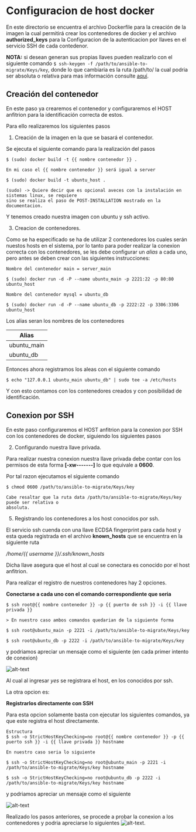 # Configuracion de host docker #

En este directorio se encuentra el archivo Dockerfile para la creación de la imagen
la cual permitirá crear los contenedores de docker y el archivo **authorized_keys**
para la Configuracion de la autenticacion por llaves en el servicio SSH de cada contedenor.

**NOTA:** si desean generan sus propias llaves pueden realizarlo con el siguiente
comando `$ ssh-keygen -f /path/to/ansible-to-migrate/Keys/key`, donde lo que cambiaria es la ruta
/path/to/ la cual podria ser absoluta o relativa para mas información consulte [aquí](http://dep.fie.umich.mx/~stinoco/archivos/RutasAbsolutasYRelativas.pdf).

## Creación del contenedor ##

En este paso ya crearemos el contenedor y configuraremos el HOST anfitrion para la identificación correcta de estos.

Para ello realizaremos los siguientes pasos

1. Creación de la imagen en la que se basará el contenedor.

Se ejecuta el siguiente comando para la realización del pasos

```
$ (sudo) docker build -t {{ nombre contenedor }} .

En mi caso el {{ nombre contenedor }} será igual a server

$ (sudo) docker build -t ubuntu_host .

(sudo) -> Quiere decir que es opcional aveces con la instalación en sistemas linux, se requiere
sino se realiza el paso de POST-INSTALLATION mostrado en la documentacion.
```

Y tenemos creado nuestra imagen con ubuntu y ssh activo.

3. Creacion de contenedores.

Como se ha especificado se ha de utilizar 2 contenedores los cuales serán nuestos hosts en el sistema, por lo tanto para poder realizar la conexion correcta con los contenedores,
se les debe configurar un *alias* a cada uno, pero antes se deben crear con las siguientes instrucciones:

```
Nombre del contenedor main = server_main

$ (sudo) docker run -d -P --name ubuntu_main -p 2221:22 -p 80:80 ubuntu_host

Nombre del contenedor mysql = ubuntu_db

$ (sudo) docker run -d -P --name ubuntu_db -p 2222:22 -p 3306:3306 ubuntu_host

```

Los alias seran los nombres de los contenedores

 Alias |
 --- |
 ubuntu_main |
 ubuntu_db |

Entonces ahora registramos los aleas con el siguiente comando

` $ echo "127.0.0.1 ubuntu_main ubuntu_db" | sudo tee -a /etc/hosts `

Y con esto contamos con los contenedores creados y con posibilidad de identificación.

## Conexion por SSH ##

En este paso configuraremos el HOST anfitrion para la conexion por SSH con los contenedores de docker, siguiendo los siguientes pasos

2. Configurando nuestra llave privada.

Para realizar nuestra conexion nuestra llave privada debe contar con los permisos de esta forma **[-xw-------]** lo que equivale a **0600**.

Por tal razon ejecutamos el siguiente comando

```
$ chmod 0600 /path/to/ansible-to-migrate/Keys/key

Cabe resaltar que la ruta data /path/to/ansible-to-migrate/Keys/key puede ser relativa o
absoluta.
```

5. Registrando los contenedores a los host conocidos por ssh.

El servicio ssh cuenda con una llave ECDSA fingerprint para cada host y esta queda registrada en el archivo **known_hosts** que se encuentra en la siguiente ruta

*/home/{{ username }}/.ssh/known_hosts*

Dicha llave asegura que el host al cual se conectara es conocido por el host anfitrion.

Para realizar el registro de nuestros contenedores hay 2 opciones.

**Conectarse a cada uno con el comando correspondiente que seria**
```
$ ssh root@{{ nombre contenedor }} -p {{ puerto de ssh }} -i {{ llave privada }}

> En nuestro caso ambos comandos quedarian de la siguiente forma

$ ssh root@ubuntu_main -p 2221 -i /path/to/ansible-to-migrate/Keys/key

$ ssh root@ubuntu_db -p 2222 -i /path/to/ansible-to-migrate/Keys/key
```

y podriamos apreciar un mensaje como el siguiente (en cada primer intento de conexion)

![alt-text](/img/connection.png)

Al cual al ingresar *yes* se registrara el host, en los conocidos por ssh.

La otra opcion es:

**Registrarlos directamente con SSH**

Para esta opcion solamente basta con ejecutar los siguientes comandos, ya que este registra el host directamente.

```
Estructura
$ ssh -o StrictHostKeyChecking=no root@{{ nombre contenedor }} -p {{ puerto ssh }} -i {{ llave privada }} hostname

En nuestro caso seria lo siguiente

$ ssh -o StrictHostKeyChecking=no root@ubuntu_main -p 2221 -i /path/to/ansible-to-migrate/Keys/key hostname

$ ssh -o StrictHostKeyChecking=no root@ubuntu_db -p 2222 -i /path/to/ansible-to-migrate/Keys/key hostname
```

y podriamos apreciar un mensaje como el siguiente

![alt-text](/img/connection2.png)

Realizado los pasos anteriores, se procede a probar la conexion a los contenedores y podria apreciarse lo siguientes
![alt-text](/img/connection3.png).

